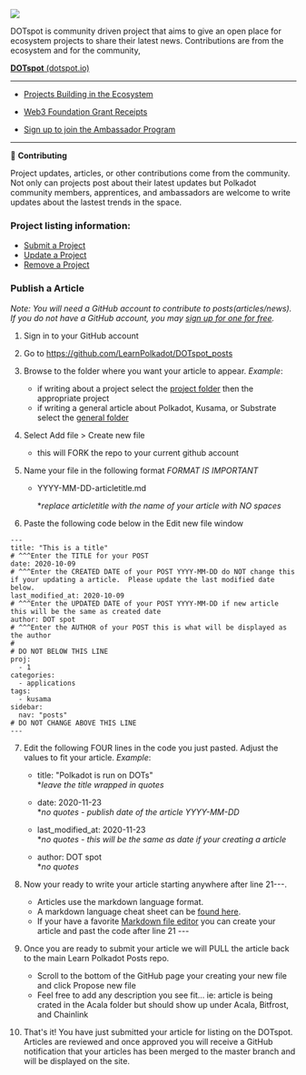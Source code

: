 ![](https://www.dotspot.io/assets/images/dotspot_learnlogo3.png)

DOTspot is community driven project that aims to give an open place for ecosystem projects to share their latest news. Contributions are from the ecosystem and for the community,

**<a href="https://www.dotspot.io" target="_blank">DOTspot** (dotspot.io)</a>

---

- <a href="https://www.dotspot.io/projects/" target="_blank">Projects Building in the Ecosystem</a>

- <a href="https://www.dotspot.io/web3grants/" target="_blank">Web3 Foundation Grant Receipts</a>

- <a href="https://share.hsforms.com/1LtBuOi1bSs-p8XGXC_hoyw4752a" target="_blank">Sign up to join the Ambassador Program</a>

---

👷 **Contributing**

Project updates, articles, or other contributions come from the community. Not only can projects post about their latest updates but Polkadot community members, apprentices, and ambassadors are welcome to write updates about the lastest trends in the space. 

### Project listing information:

- [Submit a Project](https://www.dotspot.io/listing/submit/)
- [Update a Project](https://www.dotspot.io/listing/update/)
- [Remove a Project](https://www.dotspot.io/listing/remove/)

### Publish a Article 

_Note: You will need a GitHub account to contribute to posts(articles/news). If you do not have a GitHub account, you may [sign up for one for free](https://github.com/join)._

1. Sign in to your GitHub account

2. Go to https://github.com/LearnPolkadot/DOTspot_posts

3. Browse to the folder where you want your article to appear.  *Example*:

   - if writing about a project select the [project folder](/projects) then the appropriate project
   - if writing a general article about Polkadot, Kusama, or Substrate select the [general folder](/general)

4. Select Add file > Create new file

   - this will FORK the repo to your current github account

5. Name your file in the following format *FORMAT IS IMPORTANT*

   - YYYY-MM-DD-articletitle.md

     **replace articletitle with the name of your article with NO spaces*

6. Paste the following code below in the Edit new file window

```
---
title: "This is a title"
# ^^^Enter the TITLE for your POST 
date: 2020-10-09
# ^^^Enter the CREATED DATE of your POST YYYY-MM-DD do NOT change this if your updating a article.  Please update the last modified date below.
last_modified_at: 2020-10-09
# ^^^Enter the UPDATED DATE of your POST YYYY-MM-DD if new article this will be the same as created date 
author: DOT spot
# ^^^Enter the AUTHOR of your POST this is what will be displayed as the author 
#
# DO NOT BELOW THIS LINE
proj: 
  - 1
categories:
  - applications
tags:
  - kusama
sidebar:
  nav: "posts"
# DO NOT CHANGE ABOVE THIS LINE
---
```

7. Edit the following FOUR lines in the code you just pasted.  Adjust the values to fit your article.  *Example*:
   - title: "Polkadot is run on DOTs" <br />
     **leave the title wrapped in quotes*
     
   - date: 2020-11-23 <br />
     **no quotes - publish date of the article YYYY-MM-DD*
     
   - last_modified_at: 2020-11-23 <br />
     **no quotes - this will be the same as date if your creating a article*

   - author: DOT spot <br />
     **no quotes*

7. Now your ready to write your article starting anywhere after line 21---.  

   - Articles use the markdown language format. 
   - A markdown language cheat sheet can be [found here](https://www.markdownguide.org/cheat-sheet/).  
   - If your have a favorite [Markdown file editor](https://typora.io/) you can create your article and past the code after line 21 ---

7. Once you are ready to submit your article we will PULL the article back to the main Learn Polkadot Posts repo. 

   - Scroll to the bottom of the GitHub page your creating your new file and click Propose new file
   - Feel free to add any description you see fit... ie: article is being crated in the Acala folder but should show up under Acala, Bitfrost, and Chainlink

7. That's it! You have just submitted your article for listing on the DOTspot.  Articles are reviewed and once approved you will receive a GitHub notification that your articles has been merged to the master branch and will be displayed on the site.
